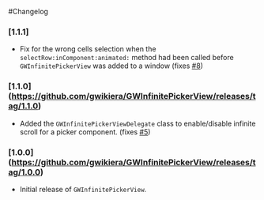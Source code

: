 #Changelog

### [1.1.1]
- Fix for the wrong cells selection when the  `selectRow:inComponent:animated:` method had been called before  `GWInfinitePickerView` was added to a window (fixes [#8](https://github.com/gwikiera/GWInfinitePickerView/issues/8))

### [1.1.0] (https://github.com/gwikiera/GWInfinitePickerView/releases/tag/1.1.0)
- Added the `GWInfinitePickerViewDelegate` class to enable/disable infinite scroll for a picker component. (fixes [#5](https://github.com/gwikiera/GWInfinitePickerView/issues/5))

### [1.0.0] (https://github.com/gwikiera/GWInfinitePickerView/releases/tag/1.0.0)
- Initial release of `GWInfinitePickerView`.
